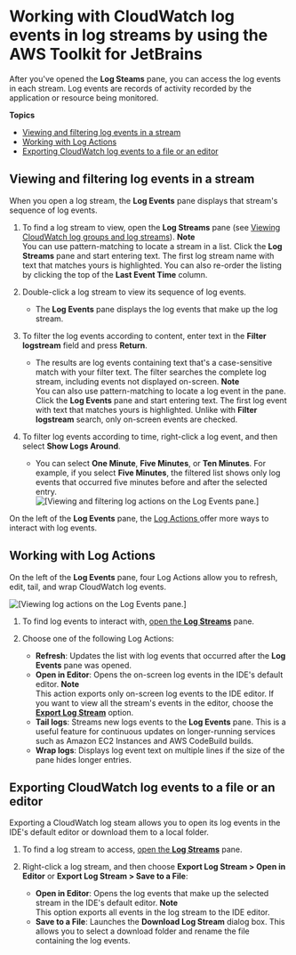 # Working with CloudWatch log events in log streams by using the AWS Toolkit for JetBrains<a name="working-CloudWatch-log-events"></a>

After you've opened the **Log Steams** pane, you can access the log events in each stream\. Log events are records of activity recorded by the application or resource being monitored\.

**Topics**
+ [Viewing and filtering log events in a stream](#viewing-log-events)
+ [Working with Log Actions](#working-with-log-actions)
+ [Exporting CloudWatch log events to a file or an editor](#exporting-CW-logs)

## Viewing and filtering log events in a stream<a name="viewing-log-events"></a>

When you open a log stream, the **Log Events** pane displays that stream's sequence of log events\.

1. To find a log stream to view, open the **Log Streams** pane \(see [Viewing CloudWatch log groups and log streams](viewing-CloudWatch-logs.md)\)\.
**Note**  
You can use pattern\-matching to locate a stream in a list\. Click the **Log Streams** pane and start entering text\. The first log stream name with text that matches yours is highlighted\. You can also re\-order the listing by clicking the top of the **Last Event Time** column\.

1. Double\-click a log stream to view its sequence of log events\.
   + The **Log Events** pane displays the log events that make up the log stream\. 

1. To filter the log events according to content, enter text in the **Filter logstream** field and press **Return**\. 
   +  The results are log events containing text that's a case\-sensitive match with your filter text\. The filter searches the complete log stream, including events not displayed on\-screen\.
**Note**  
You can also use pattern\-matching to locate a log event in the pane\. Click the **Log Events** pane and start entering text\. The first log event with text that matches yours is highlighted\. Unlike with **Filter logstream** search, only on\-screen events are checked\.

1. To filter log events according to time, right\-click a log event, and then select **Show Logs Around**\.
   +  You can select **One Minute**, **Five Minutes**, or **Ten Minutes**\. For example, if you select **Five Minutes**, the filtered list shows only log events that occurred five minutes before and after the selected entry\.  
![\[Viewing and filtering log actions on the Log Events pane.\]](http://docs.aws.amazon.com/toolkit-for-jetbrains/latest/userguide/)

On the left of the **Log Events** pane, the [Log Actions ](#working-with-log-actions) offer more ways to interact with log events\.

## Working with Log Actions<a name="working-with-log-actions"></a>

On the left of the **Log Events** pane, four Log Actions allow you to refresh, edit, tail, and wrap CloudWatch log events\.

![\[Viewing log actions on the Log Events pane.\]](http://docs.aws.amazon.com/toolkit-for-jetbrains/latest/userguide/)

1. To find log events to interact with, [open the **Log Streams**](#viewing-log-events) pane\.

1. Choose one of the following Log Actions:
   + **Refresh**: Updates the list with log events that occurred after the **Log Events** pane was opened\.
   + **Open in Editor**: Opens the on\-screen log events in the IDE's default editor\. 
**Note**  
This action exports only on\-screen log events to the IDE editor\. If you want to view all the stream's events in the editor, choose the [**Export Log Stream**](#exporting-CW-logs) option\. 
   + **Tail logs**: Streams new logs events to the **Log Events** pane\. This is a useful feature for continuous updates on longer\-running services such as Amazon EC2 Instances and AWS CodeBuild builds\. 
   + **Wrap logs**: Displays log event text on multiple lines if the size of the pane hides longer entries\.

## Exporting CloudWatch log events to a file or an editor<a name="exporting-CW-logs"></a>

Exporting a CloudWatch log steam allows you to open its log events in the IDE's default editor or download them to a local folder\.

1. To find a log stream to access, [open the **Log Streams**](#viewing-log-events) pane\.

1. Right\-click a log stream, and then choose **Export Log Stream > Open in Editor** or **Export Log Stream > Save to a File**:
   + **Open in Editor**: Opens the log events that make up the selected stream in the IDE's default editor\.
**Note**  
This option exports all events in the log stream to the IDE editor\.
   + **Save to a File**: Launches the **Download Log Stream** dialog box\. This allows you to select a download folder and rename the file containing the log events\.